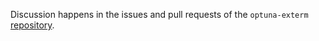Discussion happens in the issues and pull requests of the `optuna-exterm` [repository](https://github.com/trhallam/optuna-externm).